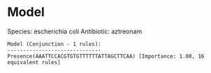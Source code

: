 
# Model

Species: escherichia coli
Antibiotic: aztreonam

```
Model (Conjunction - 1 rules):
------------------------------
Presence(AAATTCCACGTGTGTTTTTTATTAGCTTCAA) [Importance: 1.00, 16 equivalent rules]

```

